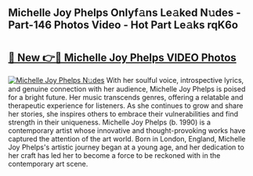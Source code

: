 ## Michelle Joy Phelps Onlyf𝚊ns Le𝚊ked N𝚞des - Part-146 Photos Video - Hot Part Le𝚊ks rqK6o

# <h2><a href="http://ab56211.deff.icu/?id=Michelle+Joy+Phelps">🔗 New 👉🔴 Michelle Joy Phelps VIDEO Photos</a></h2>

[![Michelle Joy Phelps N𝚞des](https://i.imgur.com/rIISA9y.gif)](http://ab56211.deff.icu/?id=Michelle+Joy+Phelps)
With her soulful voice, introspective lyrics, and genuine connection with her audience, Michelle Joy Phelps is poised for a bright future. Her music transcends genres, offering a relatable and therapeutic experience for listeners. As she continues to grow and share her stories, she inspires others to embrace their vulnerabilities and find strength in their uniqueness. Michelle Joy Phelps (b. 1990) is a contemporary artist whose innovative and thought-provoking works have captured the attention of the art world. Born in London, England, Michelle Joy Phelps's artistic journey began at a young age, and her dedication to her craft has led her to become a force to be reckoned with in the contemporary art scene.
